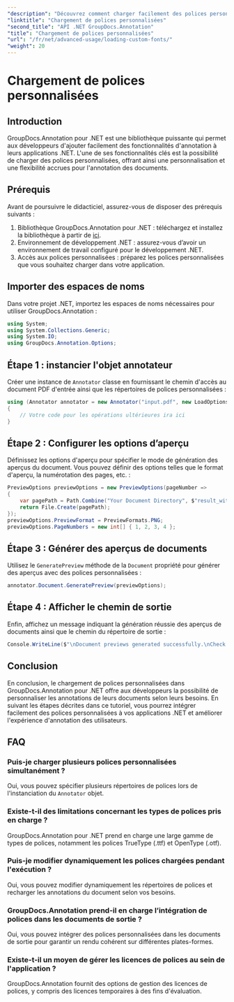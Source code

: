```yaml
---
"description": "Découvrez comment charger facilement des polices personnalisées dans GroupDocs.Annotation pour .NET afin d'améliorer l'annotation de vos documents. Suivez nos instructions étape par étape pour une intégration facile."
"linktitle": "Chargement de polices personnalisées"
"second_title": "API .NET GroupDocs.Annotation"
"title": "Chargement de polices personnalisées"
"url": "/fr/net/advanced-usage/loading-custom-fonts/"
"weight": 20
---
```


# Chargement de polices personnalisées

## Introduction
GroupDocs.Annotation pour .NET est une bibliothèque puissante qui permet aux développeurs d'ajouter facilement des fonctionnalités d'annotation à leurs applications .NET. L'une de ses fonctionnalités clés est la possibilité de charger des polices personnalisées, offrant ainsi une personnalisation et une flexibilité accrues pour l'annotation des documents.
## Prérequis
Avant de poursuivre le didacticiel, assurez-vous de disposer des prérequis suivants :
1. Bibliothèque GroupDocs.Annotation pour .NET : téléchargez et installez la bibliothèque à partir de [ici](https://releases.groupdocs.com/annotation/net/).
2. Environnement de développement .NET : assurez-vous d’avoir un environnement de travail configuré pour le développement .NET.
3. Accès aux polices personnalisées : préparez les polices personnalisées que vous souhaitez charger dans votre application.

## Importer des espaces de noms
Dans votre projet .NET, importez les espaces de noms nécessaires pour utiliser GroupDocs.Annotation :
```csharp
using System;
using System.Collections.Generic;
using System.IO;
using GroupDocs.Annotation.Options;
```
## Étape 1 : instancier l'objet annotateur
Créer une instance de `Annotator` classe en fournissant le chemin d'accès au document PDF d'entrée ainsi que les répertoires de polices personnalisées :
```csharp
using (Annotator annotator = new Annotator("input.pdf", new LoadOptions { FontDirectories = new List<string> { Constants.GetFontDirectory() } }))
{
    // Votre code pour les opérations ultérieures ira ici
}
```
## Étape 2 : Configurer les options d’aperçu
Définissez les options d'aperçu pour spécifier le mode de génération des aperçus du document. Vous pouvez définir des options telles que le format d'aperçu, la numérotation des pages, etc. :
```csharp
PreviewOptions previewOptions = new PreviewOptions(pageNumber =>
{
    var pagePath = Path.Combine("Your Document Directory", $"result_with_font_{pageNumber}.png");
    return File.Create(pagePath);
});
previewOptions.PreviewFormat = PreviewFormats.PNG;
previewOptions.PageNumbers = new int[] { 1, 2, 3, 4 };
```
## Étape 3 : Générer des aperçus de documents
Utilisez le `GeneratePreview` méthode de la `Document` propriété pour générer des aperçus avec des polices personnalisées :
```csharp
annotator.Document.GeneratePreview(previewOptions);
```
## Étape 4 : Afficher le chemin de sortie
Enfin, affichez un message indiquant la génération réussie des aperçus de documents ainsi que le chemin du répertoire de sortie :
```csharp
Console.WriteLine($"\nDocument previews generated successfully.\nCheck output in {"Your Document Directory"}.");
```

## Conclusion
En conclusion, le chargement de polices personnalisées dans GroupDocs.Annotation pour .NET offre aux développeurs la possibilité de personnaliser les annotations de leurs documents selon leurs besoins. En suivant les étapes décrites dans ce tutoriel, vous pourrez intégrer facilement des polices personnalisées à vos applications .NET et améliorer l'expérience d'annotation des utilisateurs.
## FAQ
### Puis-je charger plusieurs polices personnalisées simultanément ?
Oui, vous pouvez spécifier plusieurs répertoires de polices lors de l'instanciation du `Annotator` objet.
### Existe-t-il des limitations concernant les types de polices pris en charge ?
GroupDocs.Annotation pour .NET prend en charge une large gamme de types de polices, notamment les polices TrueType (.ttf) et OpenType (.otf).
### Puis-je modifier dynamiquement les polices chargées pendant l'exécution ?
Oui, vous pouvez modifier dynamiquement les répertoires de polices et recharger les annotations du document selon vos besoins.
### GroupDocs.Annotation prend-il en charge l’intégration de polices dans les documents de sortie ?
Oui, vous pouvez intégrer des polices personnalisées dans les documents de sortie pour garantir un rendu cohérent sur différentes plates-formes.
### Existe-t-il un moyen de gérer les licences de polices au sein de l'application ?
GroupDocs.Annotation fournit des options de gestion des licences de polices, y compris des licences temporaires à des fins d'évaluation.